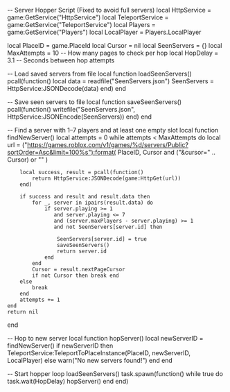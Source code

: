 -- Server Hopper Script (Fixed to avoid full servers)
local HttpService = game:GetService("HttpService")
local TeleportService = game:GetService("TeleportService")
local Players = game:GetService("Players")
local LocalPlayer = Players.LocalPlayer

local PlaceID = game.PlaceId
local Cursor = nil
local SeenServers = {}
local MaxAttempts = 10  -- How many pages to check per hop
local HopDelay = 3.1    -- Seconds between hop attempts

-- Load saved servers from file
local function loadSeenServers()
    pcall(function()
        local data = readfile("SeenServers.json")
        SeenServers = HttpService:JSONDecode(data)
    end)
end

-- Save seen servers to file
local function saveSeenServers()
    pcall(function()
        writefile("SeenServers.json", HttpService:JSONEncode(SeenServers))
    end)
end

-- Find a server with 1–7 players and at least one empty slot
local function findNewServer()
    local attempts = 0
    while attempts < MaxAttempts do
        local url = ("https://games.roblox.com/v1/games/%d/servers/Public?sortOrder=Asc&limit=100%s"):format(
            PlaceID,
            Cursor and ("&cursor=" .. Cursor) or ""
        )

        local success, result = pcall(function()
            return HttpService:JSONDecode(game:HttpGet(url))
        end)

        if success and result and result.data then
            for _, server in ipairs(result.data) do
                if server.playing >= 1 
                   and server.playing <= 7 
                   and (server.maxPlayers - server.playing) >= 1
                   and not SeenServers[server.id] then

                    SeenServers[server.id] = true
                    saveSeenServers()
                    return server.id
                end
            end
            Cursor = result.nextPageCursor
            if not Cursor then break end
        else
            break
        end
        attempts += 1
    end
    return nil
end

-- Hop to new server
local function hopServer()
    local newServerID = findNewServer()
    if newServerID then
        TeleportService:TeleportToPlaceInstance(PlaceID, newServerID, LocalPlayer)
    else
        warn("No new servers found!")
    end
end

-- Start hopper loop
loadSeenServers()
task.spawn(function()
    while true do
        task.wait(HopDelay)
        hopServer()
    end
end)
